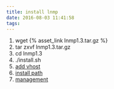 ```yaml
---
title: install lnmp
date: 2016-08-03 11:41:58
tags:
---
```


1. wget {% asset_link lnmp1.3.tar.gz %}
2. tar zxvf lnmp1.3.tar.gz
3. cd lnmp1.3
4. ./install.sh
5. [add vhost](http://lnmp.org/faq/lnmp-vhost-add-howto.html)
6. [install path](http://lnmp.org/faq/lnmp-software-list.html)
7. [management](http://lnmp.org/faq/lnmp-status-manager.html)
